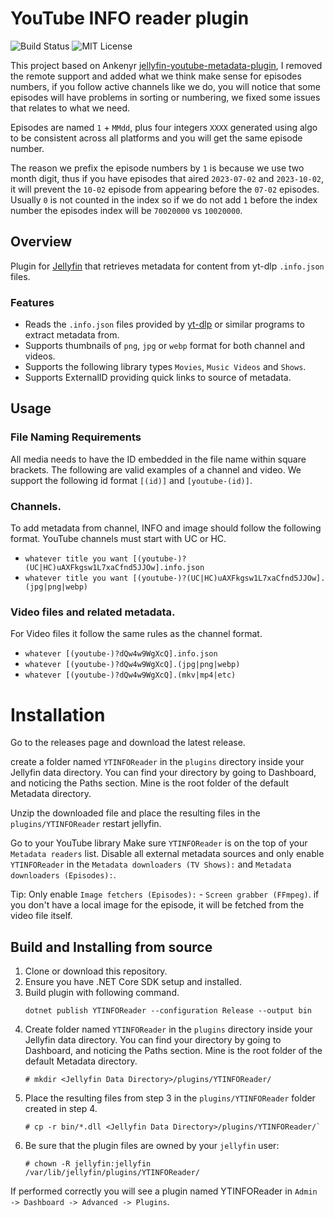 # YouTube INFO reader plugin

![Build Status](https://github.com/ArabCoders/jf-ytdlp-info-reader-plugin/actions/workflows/build-validation.yml/badge.svg)
![MIT License](https://img.shields.io/github/license/ArabCoders/jf-ytdlp-info-reader-plugin.svg)

This project based on Ankenyr [jellyfin-youtube-metadata-plugin](https://github.com/ankenyr/jellyfin-youtube-metadata-plugin), I removed the remote support
and added what we think make sense for episodes numbers, if you follow active channels like we do, you will notice that
some episodes will have problems in sorting or numbering, we fixed some issues that relates to what we need.

Episodes are named `1` + `MMdd`, plus four integers `XXXX` generated using algo to be consistent across all platforms and you will get
the same episode number.

The reason we prefix the episode numbers by `1` is because we use two month digit, thus if you have episodes that aired `2023-07-02` and `2023-10-02`,
it will prevent the `10-02` episode from appearing before the `07-02` episodes. Usually `0` is not counted in the index so if we do not add `1` before the
index number the episodes index will be `70020000` vs `10020000`.


## Overview
Plugin for [Jellyfin](https://jellyfin.org/) that retrieves metadata for content from yt-dlp `.info.json` files.

### Features
- Reads the `.info.json` files provided by [yt-dlp](https://github.com/yt-dlp/yt-dlp) or similar programs to extract metadata from.
- Supports thumbnails of `png`, `jpg` or `webp` format for both channel and videos.
- Supports the following library types `Movies`, `Music Videos` and `Shows`.
- Supports ExternalID providing quick links to source of metadata.

## Usage

### File Naming Requirements
All media needs to have the ID embedded in the file name within square brackets.
The following are valid examples of a channel and video. We support the following id format
`[(id)]` and `[youtube-(id)]`.

### Channels.
To add metadata from channel, INFO and image should follow the following format. YouTube channels must start with UC or HC.

- `whatever title you want [(youtube-)?(UC|HC)uAXFkgsw1L7xaCfnd5JJOw].info.json`
- `whatever title you want [(youtube-)?(UC|HC)uAXFkgsw1L7xaCfnd5JJOw].(jpg|png|webp)`

### Video files and related metadata.
For Video files it follow the same rules as the channel format.

- `whatever [(youtube-)?dQw4w9WgXcQ].info.json`
- `whatever [(youtube-)?dQw4w9WgXcQ].(jpg|png|webp)`
- `whatever [(youtube-)?dQw4w9WgXcQ].(mkv|mp4|etc)`

# Installation

Go to the releases page and download the latest release.

create a folder named `YTINFOReader` in the `plugins` directory inside your Jellyfin data directory. You can find your directory by going to Dashboard, and noticing the Paths section. Mine is the root folder of the default Metadata directory.

Unzip the downloaded file and place the resulting files in the `plugins/YTINFOReader` restart jellyfin.

Go to your YouTube library Make sure `YTINFOReader` is on the top of your `Metadata readers` list. Disable all external metadata sources and only enable `YTINFOReader` in the `Metadata downloaders (TV Shows):` and `Metadata downloaders (Episodes):`.

Tip: Only enable `Image fetchers (Episodes):` - `Screen grabber (FFmpeg)`. if you don't have a local image for the episode, it will be fetched from the video file itself.

## Build and Installing from source

1. Clone or download this repository.
2. Ensure you have .NET Core SDK setup and installed.
3. Build plugin with following command.
    ```
    dotnet publish YTINFOReader --configuration Release --output bin
    ```
4. Create folder named `YTINFOReader` in the `plugins` directory inside your Jellyfin data
   directory. You can find your directory by going to Dashboard, and noticing the Paths section.
   Mine is the root folder of the default Metadata directory.
    ```
    # mkdir <Jellyfin Data Directory>/plugins/YTINFOReader/
    ```
5. Place the resulting files from step 3 in the `plugins/YTINFOReader` folder created in step 4.
    ```
    # cp -r bin/*.dll <Jellyfin Data Directory>/plugins/YTINFOReader/`
    ```
6. Be sure that the plugin files are owned by your `jellyfin` user:
    ```
    # chown -R jellyfin:jellyfin /var/lib/jellyfin/plugins/YTINFOReader/
    ```
If performed correctly you will see a plugin named YTINFOReader in `Admin -> Dashboard -> Advanced -> Plugins`.
